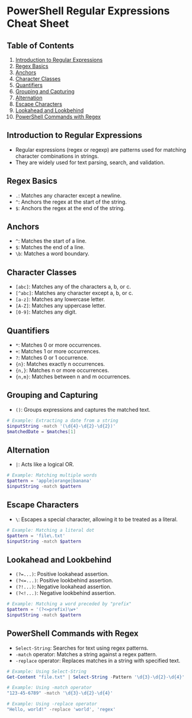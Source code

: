 # PowerShell Regular Expressions Cheat Sheet

## Table of Contents

1. [Introduction to Regular Expressions](#introduction-to-regular-expressions)
2. [Regex Basics](#regex-basics)
3. [Anchors](#anchors)
4. [Character Classes](#character-classes)
5. [Quantifiers](#quantifiers)
6. [Grouping and Capturing](#grouping-and-capturing)
7. [Alternation](#alternation)
8. [Escape Characters](#escape-characters)
9. [Lookahead and Lookbehind](#lookahead-and-lookbehind)
10. [PowerShell Commands with Regex](#powershell-commands-with-regex)

## Introduction to Regular Expressions

- Regular expressions (regex or regexp) are patterns used for matching character combinations in strings.
- They are widely used for text parsing, search, and validation.

## Regex Basics

- `.`: Matches any character except a newline.
- `^`: Anchors the regex at the start of the string.
- `$`: Anchors the regex at the end of the string.

## Anchors

- `^`: Matches the start of a line.
- `$`: Matches the end of a line.
- `\b`: Matches a word boundary.

## Character Classes

- `[abc]`: Matches any of the characters a, b, or c.
- `[^abc]`: Matches any character except a, b, or c.
- `[a-z]`: Matches any lowercase letter.
- `[A-Z]`: Matches any uppercase letter.
- `[0-9]`: Matches any digit.

## Quantifiers

- `*`: Matches 0 or more occurrences.
- `+`: Matches 1 or more occurrences.
- `?`: Matches 0 or 1 occurrence.
- `{n}`: Matches exactly n occurrences.
- `{n,}`: Matches n or more occurrences.
- `{n,m}`: Matches between n and m occurrences.

## Grouping and Capturing

- `()`: Groups expressions and captures the matched text.

```powershell
# Example: Extracting a date from a string
$inputString -match '(\d{4}-\d{2}-\d{2})'
$matchedDate = $matches[1]
```

## Alternation

- `|`: Acts like a logical OR.

```powershell
# Example: Matching multiple words
$pattern = 'apple|orange|banana'
$inputString -match $pattern
```

## Escape Characters

- `\`: Escapes a special character, allowing it to be treated as a literal.

```powershell
# Example: Matching a literal dot
$pattern = 'file\.txt'
$inputString -match $pattern
```

## Lookahead and Lookbehind

- `(?=...)`: Positive lookahead assertion.
- `(?<=...)`: Positive lookbehind assertion.
- `(?!...)`: Negative lookahead assertion.
- `(?<!...)`: Negative lookbehind assertion.

```powershell
# Example: Matching a word preceded by "prefix"
$pattern = '(?<=prefix)\w+'
$inputString -match $pattern
```

## PowerShell Commands with Regex

- `Select-String`: Searches for text using regex patterns.
- `-match` operator: Matches a string against a regex pattern.
- `-replace` operator: Replaces matches in a string with specified text.

```powershell
# Example: Using Select-String
Get-Content "file.txt" | Select-String -Pattern '\d{3}-\d{2}-\d{4}'

# Example: Using -match operator
"123-45-6789" -match '\d{3}-\d{2}-\d{4}'

# Example: Using -replace operator
"Hello, world!" -replace 'world', 'regex'
```

